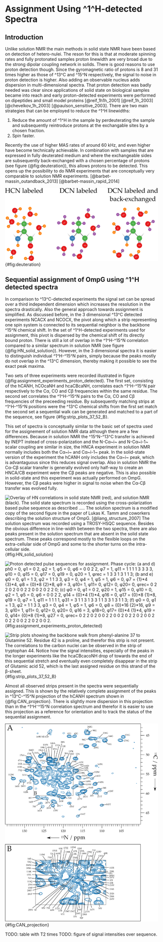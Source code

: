 
Assignment Using ^1^H-detected Spectra
======================================

## Introduction

Unlike solution NMR the main methods in solid state NMR have been based on detection of hetero-nulei. The reson for this is that at moderate spinning rates and fully protonated samples proton linewidth are very broad due to the strong dipolar coupling network in solids. There is good reasons to use proton detection though. Since the gyromagnetic ratio of protons is 8 and 31 times higher as those of ^13^C and ^15^N respectively, the signal to noise in proton detection is higher. Also adding an observable nucleus adds dispersion in multi-dimensional spectra. That proton detection was badly needed was clear since applications of solid state on biological samples became into reach and early proton-detected experiments were performed on dipeptides and small model proteins [@reif_1h1h_2001] [@reif_1h_2003] [@chevelkov_1h_2003] [@paulson_sensitive_2003]. There are two main strategies that can be employed to reduce the ^1^H linewidths:

1. Reduce the amount of ^1^H in the sample by perdeuterating the sample and subsequently reintroduce protons at the exchangable sites by a chosen fraction.
2. Spin faster.

 

Recently the use of higher MAS rates of around 60 kHz, and even higher have become technically achievable. In combination with samples that are expressed in fully deuterated medium and where the exchangeable sides are subsequently back-exchanged with a chosen percentage of protons (see figure {@fig:deuteration}), this allows protons to be detected. This opens up the possibility to do NMR experiments that are conceptually very comparable to solution NMR experiments. [@barbet-massin_outandback_2013] [@barbet-massin_rapid_2014]


![The samples using for proton detected at 60 kHz MAS were expressed ^2^D/^13^C/^15^N labeled, afterwards protons were reintroduced on exchangeable sites by performing the refolding in buffer containing the desired H~2~O/D~2~O ratio.](figures/deuteration.svg){#fig:deuteration}


## Sequential assignment of OmpG using ^1^H detected spectra

In comparison to ^13^C-detected experiments the signal set can be spread over a third independent dimension which increases the resolution in the spectra drastically. Also the general approach towards assignment is simplified. As discussed before, in the 3 dimensional ^13^C detected experiments NCACX and NCOCX, the pivot along which a strip representing one spin system is connected to its sequential neighbor is the backbone ^15^N chemical shift. In the set of ^1^H-detected experiments used for assignment, this pivot is dispersed by the chemical shift of its directly bound proton. There is still a lot of overlap in the ^1^H-^15^N correlation compared to a similar spectrum in solution NMR (see figure {@fig:HN_solid_solution}). However, in the 3 dimensional spectra it is easier to distinguish individual ^1^H-^15^N pairs, simply because the peaks mostly do not overlap in the ^13^C dimension, thereby making it possible to see the exact peak maxima.

Two sets of three experiments were recorded illustrated in figure {@fig:assignment_experiments_proton_detected}. The first set, consisting of the hCANH, hCOcaNH and hcaCBcaNH, correlates each ^1^H-^15^N pair respectively to the Cα, CO and Cβ frequencies within the same residue. The second set correlates the ^1^H-^15^N pairs to the Cα, CO and Cβ frequencies of the preceeding residue. By subsequently matching strips at ^1^H-^15^N positions were the ^13^C chemical shifts from the first set match the second set a sequential walk can be generated and matched to a part of the sequence, see figure {#fig:strip_plots_37_52_B}.

This set of spectra is conceptually similar to the basic set of spectra used for the assignement of solution NMR data although there are a few differences. Because in solution NMR the ^15^N-^13^C transfer is achieved by INEPT instead of cross-polarization and the N-Cα~i~ and N-Cα~i-1~ scalar coupling are similar in size, the HNCA experiment in solution NMR normally includes both the Cα~i~ and Cα~i-1~ peak. In the solid-state version of the experiment the hCANH only includes the Cα~i~ peak, which is advantaguous since this reduces signal overlap. Also in solution NMR the Cα-Cβ scalar transfer is generally evolved only half-way to create an HNCA/CB experiment were the Cβ peaks are negative. This is also possible in solid-state and this experiment was actually performed on OmpG. However, the Cβ peaks were higher in signal to noise when the Cα-Cβ transfer was evolved fully.

![Overlay of HN correlations in solid state NMR (red), and solution NMR (black). The solid state spectrum is recorded using the cross-polarization based pulse sequence as described ..... The solution spectrum is a modified copy of the second figure in the paper of Lukas K. Tamm and coworkers describing the solution structure of OmpG. [@liang_structure_2007] The solution spectrum was recorded using a TROSY-HSQC sequence. Besides the obvious difference in line-width between the two spectra, there are also peaks present in the solution spectrum that are absent in the solid state spectrum. These peaks correspond mostly to the flexible loops on the extra-cellular side of OmpG and some to the shorter turns on the intra-cellular side.](figures/HN_solid_solution.png){#fig:HN_solid_solution}



![Proton detected pulse sequences for assignment. Phase cycle: (a and d) ph0 = 0, φ1 = 0 2, φ2 = 1, φ5 = 0, φ6 = 0 0 2 2, φ7 = 1, φ11 = 1 1 1 1 3 3 3 3, φ10 = 0, φ15 = 0, φ17 = 0, φ19 = 0, φ20 = 1, φrec = 1 3 3 1 3 1 1 3; (b and e) φ0 = 0, φ1 = 1 3, φ2 = 1 1 3 3, φ3 = 0, φ4 = 1, φ5 = 1, φ6 = 0, φ7 = {1}*4 {3}*4, φ8 = {0}*8 {2}*8, φ9 = 3, φ10= 1, φ11= 0, φ12= 0, φ20= 0, φrec= 0 2 2 0 2 0 0 2 2 0 0 2 0 2 2 0; (c) φ0 = 0, φ1  = 0 2, φ20 = 1, φ15 = 0, φ10 = 0, φ2 =  1, φ5 =  0, φ6 =  0 0 2 2, φ14 = {0}*4 {1}*4, φ16 = 0, φ17 = {0}*8 {1}*8, φ19 = 0, φ7 = 1, φ11 = 1 1 1 1, φ31 =  3 1 1 3 1 3 3 1 1 3 3 1 3 1 1 3; (f) φ0 = 0, φ1 = 1 3, φ2 = 1 1 3 3, φ3 = 0, φ4 = 1, φ5 = 1, φ6 = 0, φ8 = {0}*16 {2}*16, φ9 = 3, φ10= 1, φ11= 0, φ12= 0, φ20= 0, φ16 = 3, φ18=0, φ17= {0}*4 {1}*4, φ19 = 0, φ14= {0}*8 {1}*8, φ27 = 0, φrec= 0 2 2 0 2 0 0 2 2 0 0 2 0 2 2 0 2 0 0 2 0 2 2 0 0 2 2 0 2 0 0 2.](figures/assignment_experiments_proton_detected.svg){#fig:assignment_experiments_proton_detected}



![Strip plots showing the backbone walk from phenyl-alanine 37 to Glutamine 52. Residue 42 is a proline, and therefor this strip is not present. The correlations to the carbon nuclei can be observed in the strip of tryptophan 44. Notice how the signal intensities, especially of the peaks in the longer experiments like the hcaCBcacoNH drop of towards the end of this sequential stretch and eventually even completely disappear in the strip of Glutamic acid 52, which is the last assigned residue on this strand of the β-sheet.](figures/strip_plots_37_52_B.svg){#fig:strip_plots_37_52_B}


Almost all observed strips present in the spectra were sequentially assigned. This is shown by the relatively complete assignment of the peaks in ^13^C-^15^N projection of the hCANH spectrum shown in {@fig:CAN_projection}. There is slightly more dispersion in this projection than in the ^1^H⁻^15^N correlation spectrum and therefor it is easier to use this projection as a reference for orientation and to track the status of the sequential assignment.


![Assignment shown on the CN projection of the hCANH spectrum.](figures/CAN_projection.svg){#fig:CAN_projection}



TODO: table with T2 times
TODO: figure of signal intensities over sequence.
